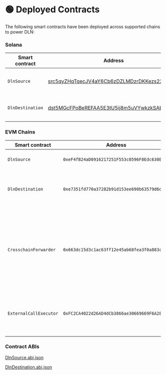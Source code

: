 # 🟢 Deployed Contracts

The following smart contracts have been deployed across supported chains to power DLN:

### Solana <a href="#solana" id="solana"></a>

| Smart contract   | Address                                                                                                               | Description                           |
| ---------------- | --------------------------------------------------------------------------------------------------------------------- | ------------------------------------- |
| `DlnSource`      | [src5qyZHqTqecJV4aY6Cb6zDZLMDzrDKKezs22MPHr4](https://solscan.io/account/src5qyZHqTqecJV4aY6Cb6zDZLMDzrDKKezs22MPHr4) | Used to place orders on DLN           |
| `DlnDestination` | [dst5MGcFPoBeREFAA5E3tU5ij8m5uVYwkzkSAbsLbNo](https://solscan.io/account/dst5MGcFPoBeREFAA5E3tU5ij8m5uVYwkzkSAbsLbNo) | Used to fulfill and cancel DLN orders |

### EVM Chains <a href="#evm-chains" id="evm-chains"></a>

| Smart contract         | Address                                      | Description                                                                                                                                   |
| ---------------------- | -------------------------------------------- | --------------------------------------------------------------------------------------------------------------------------------------------- |
| `DlnSource`            | `0xeF4fB24aD0916217251F553c0596F8Edc630EB66` | Used to place orders on DLN                                                                                                                   |
| `DlnDestination`       | `0xe7351fd770a37282b91d153ee690b63579d6dd7f` | Used to fulfill and cancel orders placed on DLN                                                                                               |
| `CrosschainForwarder`  | `0x663dc15d3c1ac63ff12e45ab68fea3f0a883c251` | Intermediary smart contract used exclusively by the DLN API to sell input assets for trusted liquid assets prior order created, if necessary. |
| `ExternalCallExecutor` | `0xFC2CA4022d26AD4dCb3866ae30669669F6A28f19` | Used to accepting tokens and data to execute dln external calls                                                                               |

### **Contract ABIs**

[DlnSource.abi.json](https://3251284410-files.gitbook.io/\~/files/v0/b/gitbook-x-prod.appspot.com/o/spaces%2F8SH9Mg0oTRdKFNHxWvTP%2Fuploads%2F2Cg4HetCApwZBZxkThpT%2FDlnSource.abi.json?alt=media\&token=0bf21e5f-7511-4cc0-86a2-841a1bd70f3a)

[DlnDestination.abi.json](https://3251284410-files.gitbook.io/\~/files/v0/b/gitbook-x-prod.appspot.com/o/spaces%2F8SH9Mg0oTRdKFNHxWvTP%2Fuploads%2FyhXoBlUK16nqXPM3vSgM%2FDlnDestination.abi.json?alt=media\&token=397802d5-e1bf-4743-95fc-8d248210ed38)

